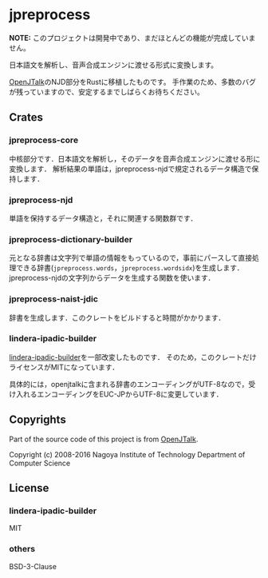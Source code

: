 # jpreprocess

**NOTE:** このプロジェクトは開発中であり、まだほとんどの機能が完成していません。

日本語文を解析し、音声合成エンジンに渡せる形式に変換します。

[OpenJTalk](http://open-jtalk.sourceforge.net/)のNJD部分をRustに移植したものです。
手作業のため、多数のバグが残っていますので、安定するまでしばらくお待ちください。

## Crates

### jpreprocess-core

中核部分です．日本語文を解析し，そのデータを音声合成エンジンに渡せる形に変換します．
解析結果の単語は，jpreprocess-njdで規定されるデータ構造で保持します．

### jpreprocess-njd

単語を保持するデータ構造と，それに関連する関数群です．

### jpreprocess-dictionary-builder

元となる辞書は文字列で単語の情報をもっているので，事前にパースして直接処理できる辞書(`jpreprocess.words`，`jpreprocess.wordsidx`)を生成します．
jpreprocess-njdの文字列からデータを生成する関数を使います．

### jpreprocess-naist-jdic

辞書を生成します．このクレートをビルドすると時間がかかります．

### lindera-ipadic-builder

[lindera-ipadic-builder](https://github.com/lindera-morphology/lindera/tree/main/lindera-ipadic-builder)を一部改変したものです．
そのため，このクレートだけライセンスがMITになっています．

具体的には，openjtalkに含まれる辞書のエンコーディングがUTF-8なので，受け入れるエンコーディングをEUC-JPからUTF-8に変更しています．

## Copyrights

Part of the source code of this project is from [OpenJTalk](http://open-jtalk.sourceforge.net/).

Copyright (c) 2008-2016  Nagoya Institute of Technology Department of Computer Science

## License

### lindera-ipadic-builder

MIT

### others

BSD-3-Clause
